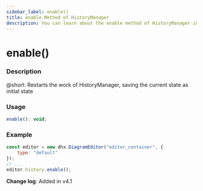 ```yaml
---
sidebar_label: enable()
title: enable Method of HistoryManager
description: You can learn about the enable method of HistoryManager in the documentation of the DHTMLX JavaScript Diagram library. Browse developer guides and API reference, try out code examples and live demos, and download a free 30-day evaluation version of DHTMLX Diagram.
---
```


# enable()

### Description

@short: Restarts the work of HistoryManager, saving the current state as initial state

### Usage

~~~jsx
enable(): void;
~~~

### Example

~~~jsx {5}
const editor = new dhx.DiagramEditor("editor_container", { 
    type: "default"
});
// ...
editor.history.enable();
~~~

**Change log**: Added in v4.1
